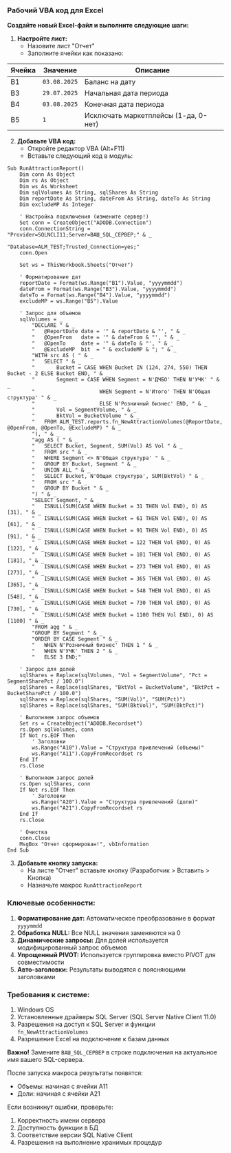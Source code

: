 ### Рабочий VBA код для Excel

**Создайте новый Excel-файл и выполните следующие шаги:**

1. **Настройте лист:**
   - Назовите лист "Отчет"
   - Заполните ячейки как показано:

| Ячейка | Значение             | Описание                              |
|--------|----------------------|---------------------------------------|
| B1     | `03.08.2025`         | Баланс на дату                        |
| B3     | `29.07.2025`         | Начальная дата периода                |
| B4     | `03.08.2025`         | Конечная дата периода                 |
| B5     | `1`                  | Исключать маркетплейсы (1-да, 0-нет) |

2. **Добавьте VBA код:**
   - Откройте редактор VBA (Alt+F11)
   - Вставьте следующий код в модуль:

```vba
Sub RunAttractionReport()
    Dim conn As Object
    Dim rs As Object
    Dim ws As Worksheet
    Dim sqlVolumes As String, sqlShares As String
    Dim reportDate As String, dateFrom As String, dateTo As String
    Dim excludeMP As Integer
    
    ' Настройка подключения (измените сервер!)
    Set conn = CreateObject("ADODB.Connection")
    conn.ConnectionString = "Provider=SQLNCLI11;Server=ВАШ_SQL_СЕРВЕР;" & _
                            "Database=ALM_TEST;Trusted_Connection=yes;"
    conn.Open
    
    Set ws = ThisWorkbook.Sheets("Отчет")
    
    ' Форматирование дат
    reportDate = Format(ws.Range("B1").Value, "yyyymmdd")
    dateFrom = Format(ws.Range("B3").Value, "yyyymmdd")
    dateTo = Format(ws.Range("B4").Value, "yyyymmdd")
    excludeMP = ws.Range("B5").Value
    
    ' Запрос для объемов
    sqlVolumes = _
        "DECLARE " & _
        "   @ReportDate date = '" & reportDate & "', " & _
        "   @OpenFrom   date = '" & dateFrom & "', " & _
        "   @OpenTo     date = '" & dateTo & "', " & _
        "   @ExcludeMP  bit  = " & excludeMP & "; " & _
        "WITH src AS ( " & _
        "   SELECT " & _
        "       Bucket = CASE WHEN Bucket IN (124, 274, 550) THEN Bucket - 2 ELSE Bucket END, " & _
        "       Segment = CASE WHEN Segment = N'ДЧБО' THEN N'УЧК' " & _
        "                     WHEN Segment = N'Итого' THEN N'Общая структура' " & _
        "                     ELSE N'Розничный бизнес' END, " & _
        "       Vol = SegmentVolume, " & _
        "       BktVol = BucketVolume " & _
        "   FROM ALM_TEST.reports.fn_NewAttractionVolumes(@ReportDate, @OpenFrom, @OpenTo, @ExcludeMP) " & _
        "), " & _
        "agg AS ( " & _
        "   SELECT Bucket, Segment, SUM(Vol) AS Vol " & _
        "   FROM src " & _
        "   WHERE Segment <> N'Общая структура' " & _
        "   GROUP BY Bucket, Segment " & _
        "   UNION ALL " & _
        "   SELECT Bucket, N'Общая структура', SUM(BktVol) " & _
        "   FROM src " & _
        "   GROUP BY Bucket " & _
        ") " & _
        "SELECT Segment, " & _
        "   ISNULL(SUM(CASE WHEN Bucket = 31 THEN Vol END), 0) AS [31], " & _
        "   ISNULL(SUM(CASE WHEN Bucket = 61 THEN Vol END), 0) AS [61], " & _
        "   ISNULL(SUM(CASE WHEN Bucket = 91 THEN Vol END), 0) AS [91], " & _
        "   ISNULL(SUM(CASE WHEN Bucket = 122 THEN Vol END), 0) AS [122], " & _
        "   ISNULL(SUM(CASE WHEN Bucket = 181 THEN Vol END), 0) AS [181], " & _
        "   ISNULL(SUM(CASE WHEN Bucket = 273 THEN Vol END), 0) AS [273], " & _
        "   ISNULL(SUM(CASE WHEN Bucket = 365 THEN Vol END), 0) AS [365], " & _
        "   ISNULL(SUM(CASE WHEN Bucket = 548 THEN Vol END), 0) AS [548], " & _
        "   ISNULL(SUM(CASE WHEN Bucket = 730 THEN Vol END), 0) AS [730], " & _
        "   ISNULL(SUM(CASE WHEN Bucket = 1100 THEN Vol END), 0) AS [1100] " & _
        "FROM agg " & _
        "GROUP BY Segment " & _
        "ORDER BY CASE Segment " & _
        "   WHEN N'Розничный бизнес' THEN 1 " & _
        "   WHEN N'УЧК' THEN 2 " & _
        "   ELSE 3 END;"
    
    ' Запрос для долей
    sqlShares = Replace(sqlVolumes, "Vol = SegmentVolume", "Pct = SegmentSharePct / 100.0")
    sqlShares = Replace(sqlShares, "BktVol = BucketVolume", "BktPct = BucketSharePct / 100.0")
    sqlShares = Replace(sqlShares, "SUM(Vol)", "SUM(Pct)")
    sqlShares = Replace(sqlShares, "SUM(BktVol)", "SUM(BktPct)")
    
    ' Выполняем запрос объемов
    Set rs = CreateObject("ADODB.Recordset")
    rs.Open sqlVolumes, conn
    If Not rs.EOF Then
        ' Заголовки
        ws.Range("A10").Value = "Структура привлечений (объемы)"
        ws.Range("A11").CopyFromRecordset rs
    End If
    rs.Close
    
    ' Выполняем запрос долей
    rs.Open sqlShares, conn
    If Not rs.EOF Then
        ' Заголовки
        ws.Range("A20").Value = "Структура привлечений (доли)"
        ws.Range("A21").CopyFromRecordset rs
    End If
    rs.Close
    
    ' Очистка
    conn.Close
    MsgBox "Отчет сформирован!", vbInformation
End Sub
```

3. **Добавьте кнопку запуска:**
   - На листе "Отчет" вставьте кнопку (Разработчик > Вставить > Кнопка)
   - Назначьте макрос `RunAttractionReport`

### Ключевые особенности:
1. **Форматирование дат:** Автоматическое преобразование в формат `yyyymmdd`
2. **Обработка NULL:** Все NULL значения заменяются на 0
3. **Динамические запросы:** Для долей используется модифицированный запрос объемов
4. **Упрощенный PIVOT:** Используется группировка вместо PIVOT для совместимости
5. **Авто-заголовки:** Результаты выводятся с поясняющими заголовками

### Требования к системе:
1. Windows OS
2. Установленные драйверы SQL Server (SQL Server Native Client 11.0)
3. Разрешения на доступ к SQL Server и функции `fn_NewAttractionVolumes`
4. Разрешение Excel на подключение к базам данных

**Важно!** Замените `ВАШ_SQL_СЕРВЕР` в строке подключения на актуальное имя вашего SQL-сервера.

После запуска макроса результаты появятся:
- Объемы: начиная с ячейки A11
- Доли: начиная с ячейки A21

Если возникнут ошибки, проверьте:
1. Корректность имени сервера
2. Доступность функции в БД
3. Соответствие версии SQL Native Client
4. Разрешения на выполнение хранимых процедур
